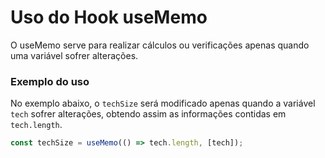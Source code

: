 # Uso do Hook useMemo

O useMemo serve para realizar cálculos ou verificações apenas quando uma variável sofrer alterações.

### Exemplo do uso

No exemplo abaixo, o `techSize` será modificado apenas quando a variável `tech` sofrer alterações, obtendo assim as informações contidas em `tech.length`.

```js
const techSize = useMemo(() => tech.length, [tech]);
```
